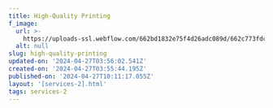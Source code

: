 ```yaml
---
title: High-Quality Printing
f_image:
  url: >-
    https://uploads-ssl.webflow.com/662bd1832e75f4d26adc089d/662c773fdc4eced756d449f2_image6.jpeg
  alt: null
slug: high-quality-printing
updated-on: '2024-04-27T03:56:02.541Z'
created-on: '2024-04-27T03:55:44.195Z'
published-on: '2024-04-27T10:11:17.055Z'
layout: '[services-2].html'
tags: services-2
---
```



